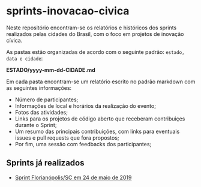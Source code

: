 # sprints-inovacao-civica

Neste repositório encontram-se os relatórios e históricos dos sprints realizados pelas cidades do Brasil, com o foco em projetos de inovação cívica.

As pastas estão organizadas de acordo com o seguinte padrão: `estado, data e cidade`:

**ESTADO/yyyy-mm-dd-CIDADE.md**

Em cada pasta encontram-se um relatório escrito no padrão markdown com as seguintes informações:

* Número de participantes;
* Informações de local e horários da realização do evento;
* Fotos das atividades;
* Links para os projetos de código aberto que receberam contribuiçes durante o Sprint;
* Um resumo das principais contribuições, com links para eventuais issues e pull requests que fora propostos;
* Por fim, uma sessão com feedbacks dos participantes;

## Sprints já realizados

* [Sprint Florianópolis/SC em 24 de maio de 2019](santa-catarina/2019-05-24-florianopolis.md)
